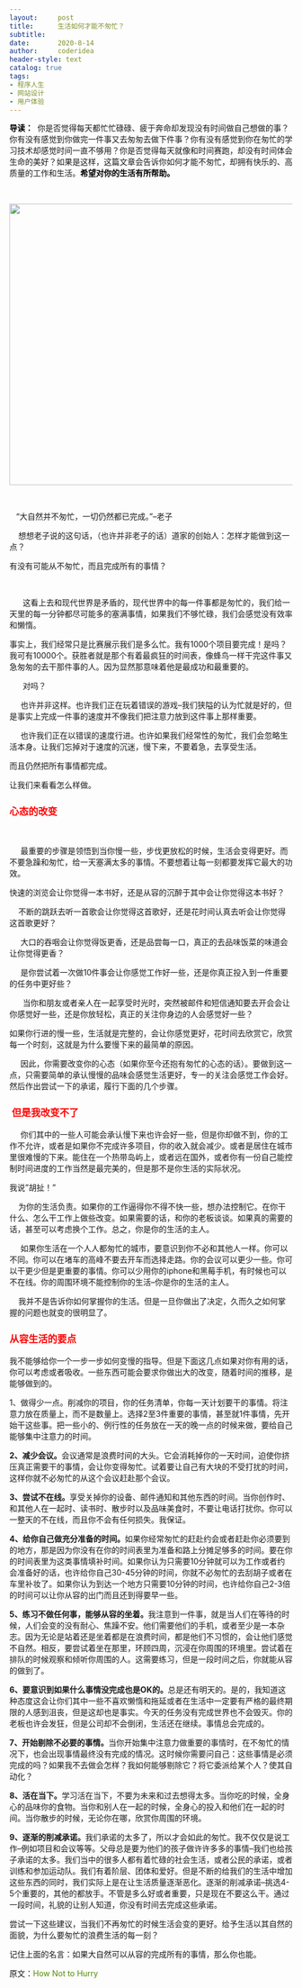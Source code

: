 ```yaml
---
layout:     post
title:      生活如何才能不匆忙？
subtitle:   
date:       2020-8-14
author:     coderidea
header-style: text
catalog: true
tags:
- 程序人生
- 网站设计
- 用户体验
--- 
```

<p><span style="color:#393939;font-family:verdana, 'ms song', Arial, Helvetica, sans-serif;font-size:14px;line-height:21px;">
</span></p><p style="margin-left:auto;text-indent:0px;"><span style="color:#000000;"><strong>导读：</strong></span>  你是否觉得每天都忙忙碌碌、疲于奔命却发现没有时间做自己想做的事？你有没有感觉到你做完一件事又去匆匆去做下件事？你有没有感觉到你在匆忙的学习技术却感觉时间一直不够用？你是否觉得每天就像和时间赛跑，却没有时间体会生命的美好？如果是这样，这篇文章会告诉你如何才能不匆忙，却拥有快乐的、高质量的工作和生活。<strong><span style="color:#000000;">希望对你的生活有所帮助。</span></strong></p>
<p style="margin-left:auto;text-indent:0px;"><strong><span style="color:#000000;"><br /></span></strong></p>
<p style="margin-left:auto;text-indent:0px;"><strong></strong><img src="http://pic002.cnblogs.com/images/2011/323522/2011100608234015.jpg" alt="" width="667" height="500" /></p>
<p style="margin-left:0px;text-indent:0px;"> </p>
<p style="margin-left:0px;text-indent:0px;">   “大自然并不匆忙，一切仍然都已完成。”–老子</p>
<p style="margin-left:0px;text-indent:0px;">    想想老子说的这句话，（也许并非老子的话）道家的创始人：怎样才能做到这一点？</p>
<p style="margin-left:0px;text-indent:0px;">有没有可能从不匆忙，而且完成所有的事情？</p>
<p style="margin-left:auto;text-indent:0px;text-align:justify;"> </p>
<p style="margin-left:0px;text-indent:0px;">      这看上去和现代世界是矛盾的，现代世界中的每一件事都是匆忙的，我们给一天里的每一分钟都尽可能多的塞满事情，如果我们不够忙碌，我们会感觉没有效率和懒惰。</p>
<p style="margin-left:0px;text-indent:0px;">事实上，我们经常只是比赛展示我们是多么忙。我有1000个项目要完成！是吗？我可有10000个。获胜者就是那个有着最疯狂的时间表，像蜂鸟一样干完这件事又急匆匆的去干那件事的人。因为显然那意味着他是最成功和最重要的。</p>
<p style="margin-left:0px;text-indent:0px;">      对吗？</p>
<p style="margin-left:0px;text-indent:0px;">     也许并非这样。也许我们正在玩着错误的游戏–我们狭隘的认为忙就是好的，但是事实上完成一件事的速度并不像我们把注意力放到这件事上那样重要。</p>
<p style="margin-left:0px;text-indent:0px;">     也许我们正在以错误的速度行进。也许如果我们经常性的匆忙，我们会忽略生活本身。让我们忘掉对于速度的沉迷，慢下来，不要着急，去享受生活。</p>
<p style="margin-left:0px;text-indent:0px;">而且仍然把所有事情都完成。</p>
<p style="margin-left:0px;text-indent:0px;">让我们来看看怎么样做。</p>
<h3 style="margin-left:0px;font-size:17px;font-weight:bold;color:#548b02;font-family:'Microsoft Yahei', PMingLiU;"><span style="color:#ff0000;">心态的改变</span></h3>
<p style="margin-left:0px;text-indent:0px;"> </p>
<p style="margin-left:0px;text-indent:0px;">     最重要的步骤是领悟到当你慢一些，步伐更放松的时候，生活会变得更好。而不要急躁和匆忙，给一天塞满太多的事情。不要想着让每一刻都要发挥它最大的功效。</p>
<p style="margin-left:0px;text-indent:0px;">快速的浏览会让你觉得一本书好，还是从容的沉醉于其中会让你觉得这本书好？</p>
<p style="margin-left:0px;text-indent:0px;">    不断的跳跃去听一首歌会让你觉得这首歌好，还是花时间认真去听会让你觉得这首歌更好？</p>
<p style="margin-left:0px;text-indent:0px;">     大口的吞咽会让你觉得饭更香，还是品尝每一口，真正的去品味饭菜的味道会让你觉得更香？</p>
<p style="margin-left:0px;text-indent:0px;">     是你尝试着一次做10件事会让你感觉工作好一些，还是你真正投入到一件重要的任务中更好些？</p>
<p style="margin-left:0px;text-indent:0px;">      当你和朋友或者亲人在一起享受时光时，突然被邮件和短信通知要去开会会让你感觉好一些，还是你放轻松，真正的关注你身边的人会感觉好一些？</p>
<p style="margin-left:0px;text-indent:0px;">如果你行进的慢一些，生活就是完整的，会让你感觉更好，花时间去欣赏它，欣赏每一个时刻，这就是为什么要慢下来的最简单的原因。</p>
<p style="margin-left:0px;text-indent:0px;">     因此，你需要改变你的心态（如果你至今还抱有匆忙的心态的话）。要做到这一点，只需要简单的承认慢慢的品味会感觉生活更好，专一的关注会感觉工作会好。然后作出尝试一下的承诺，履行下面的几个步骤。</p>
<h3 style="margin-left:0px;font-size:17px;font-weight:bold;color:#548b02;font-family:'Microsoft Yahei', PMingLiU;"><span style="color:#ff0000;"> 但是我改变不了</span></h3>
<p style="margin-left:0px;text-indent:0px;">     你们其中的一些人可能会承认慢下来也许会好一些，但是你却做不到，你的工作不允许，或者是如果你不完成许多项目，你的收入就会减少。或者是居住在城市里很难慢的下来。能住在一个热带岛屿上，或者远在国外，或者你有一份自己能控制时间进度的工作当然是最完美的，但是那不是你生活的实际状况。</p>
<p style="margin-left:0px;text-indent:0px;">我说”胡扯！”</p>
<p style="margin-left:0px;text-indent:0px;">    为你的生活负责。如果你的工作逼得你不得不快一些，想办法控制它。在你干什么、怎么干工作上做些改变。如果需要的话，和你的老板谈谈。如果真的需要的话，甚至可以考虑换个工作。总之，你是你的生活的主人。</p>
<p style="margin-left:0px;text-indent:0px;">     如果你生活在一个人人都匆忙的城市，要意识到你不必和其他人一样。你可以不同。你可以在堵车的高峰不要去开车而选择走路。你的会议可以更少一些。你可以干更少但是更重要的事情。你可以少用你的iphone和黑莓手机，有时候也可以不在线。你的周围环境不能控制你的生活–你是你的生活的主人。</p>
<p style="margin-left:0px;text-indent:0px;">    我并不是告诉你如何掌握你的生活。但是一旦你做出了决定，久而久之如何掌握的问题也就变的很明显了。</p>
<h3 style="margin-left:0px;font-size:17px;font-weight:bold;color:#548b02;font-family:'Microsoft Yahei', PMingLiU;"><span style="color:#ff0000;">从容生活的要点</span></h3>
<p style="margin-left:0px;text-indent:0px;">我不能够给你一个一步一步如何变慢的指导。但是下面这几点如果对你有用的话，你可以考虑或者吸收。一些东西可能会要求你做出大的改变，随着时间的推移，是能够做到的。</p>
<p style="margin-left:0px;text-indent:0px;">1、做得少一点。削减你的项目，你的任务清单，你每一天计划要干的事情。将注意力放在质量上，而不是数量上。选择2至3件重要的事情，甚至就1件事情，先开始干这些事。把一些小的、例行性的任务放在一天的晚一点的时候来做，要给自己能够集中注意力的时间。</p>
<p style="margin-left:0px;text-indent:0px;"><strong>2、减少会议。</strong>会议通常是浪费时间的大头。它会消耗掉你的一天时间，迫使你挤压真正需要干的事情，会让你变得匆忙。试着要让自己有大块的不受打扰的时间，这样你就不必匆忙的从这个会议赶赴那个会议。</p>
<p style="margin-left:0px;text-indent:0px;"><strong>3、尝试不在线。</strong>享受关掉你的设备、邮件通知和其他东西的时间。当你创作时、和其他人在一起时、读书时、散步时以及品味美食时，不要让电话打扰你。你可以一整天的不在线，而且你不会有任何损失。我保证。</p>
<p style="margin-left:0px;text-indent:0px;"><strong>4、给你自己做充分准备的时间。</strong>如果你经常匆忙的赶赴约会或者赶赴你必须要到的地方，那是因为你没有在你的时间表里为准备和路上分摊足够多的时间。要在你的时间表里为这类事情填补时间。如果你认为只需要10分钟就可以为工作或者约会准备好的话，也许给你自己30-45分钟的时间，你就不必匆忙的去刮胡子或者在车里补妆了。如果你认为到达一个地方只需要10分钟的时间，也许给你自己2-3倍的时间可以让你从容的出门而且还到得要早一些。</p>
<p style="margin-left:0px;text-indent:0px;"><strong>5、练习不做任何事，能够从容的坐着。</strong>我注意到一件事，就是当人们在等待的时候，人们会变的没有耐心、焦躁不安。他们需要他们的手机，或者至少是一本杂志。因为无论是站着还是坐着都是在浪费时间，都是他们不习惯的，会让他们感觉不自然。相反，要尝试着坐在那里，环顾四周，沉浸在你周围的环境里。尝试着在排队的时候观察和倾听你周围的人。这需要练习，但是一段时间之后，你就能从容的做到了。</p>
<p style="margin-left:0px;text-indent:0px;"><strong>6、要意识到如果什么事情没完成也是OK的。</strong>总是还有明天的。是的，我知道这种态度这会让你们其中一些不喜欢懒惰和拖延或者在生活中一定要有严格的最终期限的人感到沮丧，但是这却也是事实。今天的任务没有完成世界也不会毁灭。你的老板也许会发狂，但是公司却不会倒闭，生活还在继续。事情总会完成的。</p>
<p style="margin-left:0px;text-indent:0px;"><strong>7、开始剔除不必要的事情。</strong>当你开始集中注意力做重要的事情时，在不匆忙的情况下，也会出现事情最终没有完成的情况。这时候你需要问自己：这些事情是必须完成的吗？如果我不去做会怎样？我如何能够剔除它？将它委派给某个人？使其自动化？</p>
<p style="margin-left:0px;text-indent:0px;"><strong>8、活在当下。</strong>学习活在当下，不要为未来和过去想得太多。当你吃的时候，全身心的品味你的食物。当你和别人在一起的时候，全身心的投入和他们在一起的时间。当你散步的时候，无论你在哪，欣赏你周围的环境。</p>
<p style="margin-left:0px;text-indent:0px;"><strong>9、逐渐的削减承诺。</strong>我们承诺的太多了，所以才会如此的匆忙。我不仅仅是说工作–例如项目和会议等等。父母总是要为他们的孩子做许许多多的事情–我们也给孩子承诺的太多。我们当中的很多人都有着忙碌的社会生活，或者公民的承诺，或者训练和参加运动队。我们有着阶层、团体和爱好。但是不断的给我们的生活中增加这些东西的同时，我们实际上是在让生活质量逐渐恶化。逐渐的削减承诺–挑选4-5个重要的，其他的都放手。不管是多么好或者重要，只是现在不要这么干。通过一段时间，礼貌的让别人知道，你没有时间去完成这些承诺。</p>
<p style="margin-left:0px;text-indent:0px;">尝试一下这些建议，当我们不再匆忙的时候生活会变的更好。给予生活以其自然的面貌，为什么要匆忙的浪费生活的每一刻？</p>
<p style="margin-left:0px;text-indent:0px;">记住上面的名言：如果大自然可以从容的完成所有的事情，那么你也能。</p>
<p style="margin-left:0px;text-indent:0px;">原文：<a style="color:#548b02;text-decoration:none;" href="http://zenhabits.net/2010/01/no-hurry/">How Not to Hurry</a></p>
